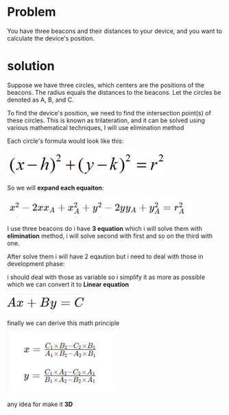 # Problem

You have three beacons and their distances to your device, and you want to calculate the device's position.

# solution

Suppose we have three circles, which centers are the positions of the beacons. The radius equals the distances to the beacons. Let the circles be denoted as A, B, and C.

To find the device's position, we need to find the intersection point(s) of these circles. This is known as trilateration, and it can be solved using various mathematical techniques, I will use elimination method

Each circle's formula would look like this:

![image](../images/R.gif)

So we will **expand each equaiton**:

![image](../images/46822438-6fec3735a41c3bd2ac6f07fe821d1755.png)

I use three beacons do i have **3 equation** which i will solve them with **elimination** method, i will solve second with first and so on the third with one.

After solve them i will have 2 eqaution but i need to deal with those in development phase:

i should deal with those as variable so i simplify it as more as possible which we can convert it to **Linear equation**

![image](../images/download.png)

finally we can derive this math principle

![image](../images/46822482-99c835f29722d77bfcb6f5649e3a797a.png)


any idea for make it **3D** 